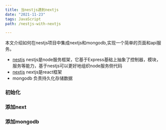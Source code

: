 ```yaml
---
title: 当nestjs遇到nextjs
date: "2021-11-23"
tags: JavaScript
path: /nestjs-with-nextjs

---
```


本文介绍如何在nestjs项目中集成nextjs和mongodb,实现一个简单的页面和api服务。
* [nestjs](https://docs.nestjs.com/) nestjs是node服务框架，它基于Express基础上抽象了控制器，模块，服务等能力，基于nestjs可以更好地组织node服务侧代码
* [nextjs](https://nextjs.org/) nextjs是react框架
* mongodb 负责持久化存储数据

### 初始化

### 添加next

### 添加mongodb
